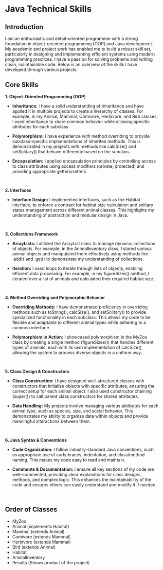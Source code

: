 <h1>Java Technical Skills</h1>

<h2>Introduction</h2>
I am an enthusiastic and detail-oriented programmer with a strong foundation in object-oriented
programming (OOP) and Java development. My academic and project work has enabled me to
build a robust skill set, particularly in designing and implementing efficient systems using
modern programming practices. I have a passion for solving problems and writing clean,
maintainable code. Below is an overview of the skills I have developed through various projects.
<br />

<h2>Core Skills</h2>

<b>1. Object-Oriented Programming (OOP)</b>
- <b>Inheritance:</b> I have a solid understanding of inheritance and have applied it in multiple
projects to create a hierarchy of classes. For example, in my Animal, Mammal,
Carnivore, Herbivore, and Bird classes, I used inheritance to share common
behavior while allowing specific attributes for each subclass.

- <b>Polymorphism:</b> I have experience with method overriding to provide subclass-specific
implementations of inherited methods. This is demonstrated in my projects with methods
like calcSize() and setSolitary() that behave differently based on the subclass.

- <b>Encapsulation:</b> I applied encapsulation principles by controlling access to class
attributes using access modifiers (private, protected) and providing appropriate
getters/setters.
<br />

<b>2. Interfaces</b>
- <b>Interface Design:</b> I implemented interfaces, such as the Habitat interface, to enforce
a contract for habitat size calculation and solitary status management across different
animal classes. This highlights my understanding of abstraction and modular design in
Java.
<br />

<b>3. Collections Framework</b>
- <b>ArrayLists:</b> I utilized the ArrayList class to manage dynamic collections of objects.
For example, in the AnimalInventory class, I stored various animal objects and
manipulated them effectively using methods like .add() and .get() to demonstrate
my understanding of collections.

- <b>Iteration:</b> I used loops to iterate through lists of objects, enabling efficient data
processing. For example, in my figureSizes() method, I iterated over a list of
animals and calculated their required habitat size.
<br />

<b>4. Method Overriding and Polymorphic Behavior</b>
- <b>Overriding Methods:</b> I have demonstrated proficiency in overriding methods such as
toString(), calcSize(), and setSolitary() to provide specialized functionality
in each subclass. This allows my code to be flexible and adaptable to different animal
types while adhering to a common interface.

- <b>Polymorphism in Action:</b> I showcased polymorphism in the MyZoo class by creating a
single method (figureSizes()) that handles different types of animals, each with its
own implementation of calcSize(), allowing the system to process diverse objects in a
uniform way.
<br />

<b>5. Class Design & Constructors</b>
- <b>Class Construction:</b> I have designed well-structured classes with constructors that
initialize objects with specific attributes, ensuring the correct setup for each animal
object. I also used constructor chaining (super()) to call parent class constructors for
shared attributes.

- <b>Data Handling:</b> My projects involve managing various attributes for each animal type,
such as species, size, and social behavior. This demonstrates my ability to organize data
within objects and provide meaningful interactions between them.
<br />

<b>6. Java Syntax & Conventions</b>
- <b>Code Organization:</b> I follow industry-standard Java conventions, such as appropriate
use of curly braces, indentation, and class/method naming. This makes my code easy to
read and maintain.

- <b>Comments & Documentation:</b> I ensure all key sections of my code are
well-commented, providing clear explanations for class designs, methods, and complex
logic. This enhances the maintainability of the code and ensures others can easily
understand and modify it if needed.
<br />

<h2>Order of Classes</h2>

- MyZoo
- Animal (implements Habitat)
- Mammal (extends Animal)
- Carnivore (extends Mammal)
- Herbivore (extends Mammal)
- Bird (extends Animal)
- Habitat
- AnimalInventory
- Results (Shows product of the project)

<!--
 ```diff
- text in red
+ text in green
! text in orange
# text in gray
@@ text in purple (and bold)@@
```
--!>
